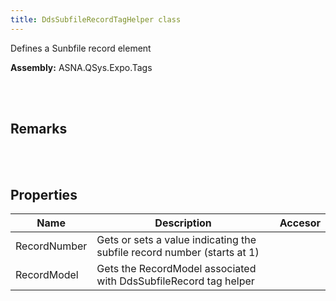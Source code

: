 ```yaml
---
title: DdsSubfileRecordTagHelper class
---
```


Defines a Sunbfile record element

**Assembly:** ASNA.QSys.Expo.Tags

<br>
<br>

## Remarks

<br>
<br>

## Properties
| Name | Description | Accesor
| --- | --- | ---
| RecordNumber | Gets or sets a value indicating the subfile record number (starts at 1) | 
| RecordModel | Gets the RecordModel associated with DdsSubfileRecord tag helper | 

<br>
<br>

